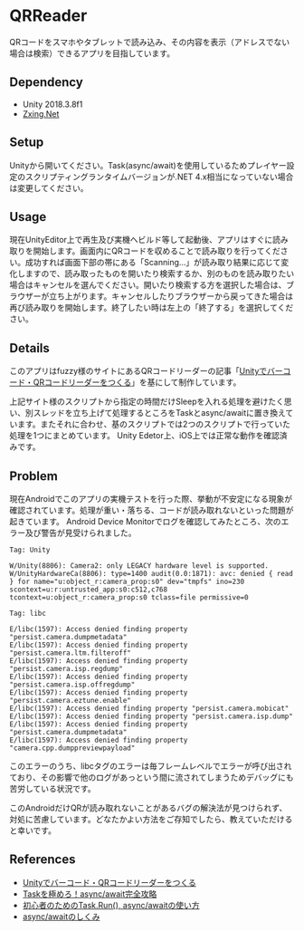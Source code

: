 # QRReader
QRコードをスマホやタブレットで読み込み、その内容を表示（アドレスでない場合は検索）できるアプリを目指しています。

## Dependency
- Unity 2018.3.8f1
- [Zxing.Net](https://github.com/zxing/zxing)

## Setup
Unityから開いてください。Task(async/await)を使用しているためプレイヤー設定のスクリプティングランタイムバージョンが.NET 4.x相当になっていない場合は変更してください。

## Usage
現在UnityEditor上で再生及び実機へビルド等して起動後、アプリはすぐに読み取りを開始します。画面内にQRコードを収めることで読み取りを行ってください。成功すれば画面下部の帯にある「Scanning...」が読み取り結果に応じて変化しますので、読み取ったものを開いたり検索するか、別のものを読み取りたい場合はキャンセルを選んでください。開いたり検索する方を選択した場合は、ブラウザーが立ち上がります。キャンセルしたりブラウザーから戻ってきた場合は再び読み取りを開始します。終了したい時は左上の「終了する」を選択してください。

## Details
このアプリはfuzzy様のサイトにあるQRコードリーダーの記事「[Unityでバーコード・QRコードリーダーをつくる](http://fuzzy0.hatenablog.com/entry/2018/07/10/234630)」を基にして制作しています。

上記サイト様のスクリプトから指定の時間だけSleepを入れる処理を避けたく思い、別スレッドを立ち上げて処理するところをTaskとasync/awaitに置き換えています。またそれに合わせ、基のスクリプトでは2つのスクリプトで行っていた処理を1つにまとめています。
Unity Edetor上、iOS上では正常な動作を確認済みです。

## Problem
現在Androidでこのアプリの実機テストを行った際、挙動が不安定になる現象が確認されています。処理が重い・落ちる、コードが読み取れないといった問題が起きています。
Android Device Monitorでログを確認してみたところ、次のエラー及び警告が見受けられました。

`Tag: Unity`
```
W/Unity(8806): Camera2: only LEGACY hardware level is supported.
W/UnityHardwareCa(8806): type=1400 audit(0.0:1871): avc: denied { read } for name="u:object_r:camera_prop:s0" dev="tmpfs" ino=230 scontext=u:r:untrusted_app:s0:c512,c768 tcontext=u:object_r:camera_prop:s0 tclass=file permissive=0
```
`Tag: libc`
```
E/libc(1597): Access denied finding property "persist.camera.dumpmetadata"
E/libc(1597): Access denied finding property "persist.camera.ltm.filteroff"
E/libc(1597): Access denied finding property "persist.camera.isp.regdump"
E/libc(1597): Access denied finding property "persist.camera.isp.offregdump"
E/libc(1597): Access denied finding property "persist.camera.eztune.enable"
E/libc(1597): Access denied finding property "persist.camera.mobicat"
E/libc(1597): Access denied finding property "persist.camera.isp.dump"
E/libc(1597): Access denied finding property "persist.camera.dumpmetadata"
E/libc(1597): Access denied finding property "camera.cpp.dumppreviewpayload"
```

このエラーのうち、libcタグのエラーは毎フレームレベルでエラーが呼び出されており、その影響で他のログがあっという間に流されてしまうためデバッグにも苦労している状況です。

このAndroidだけQRが読み取れないことがあるバグの解決法が見つけられず、対処に苦慮しています。どなたかよい方法をご存知でしたら、教えていただけると幸いです。

## References
- [Unityでバーコード・QRコードリーダーをつくる](http://fuzzy0.hatenablog.com/entry/2018/07/10/234630)
- [Taskを極めろ！async/await完全攻略](https://qiita.com/acple@github/items/8f63aacb13de9954c5da)
- [初心者のためのTask.Run(), async/awaitの使い方](https://qiita.com/Alupaca1363Inew/items/0126270bca99883605de)
- [async/awaitのしくみ](https://www.youtube.com/watch?v=sT5kwDEb3xY&t=379s)
